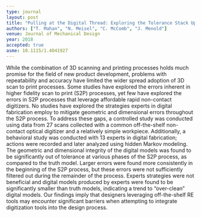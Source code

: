 ```yaml
---
type: journal
layout: post
title: "Pulling at the Digital Thread: Exploring the Tolerance Stack Up Between Automatic Procedures and Expert Strategies in Scan To Print Processes"
authors: ["T. Mahan", "N. Meisel", "C. McComb", "J. Menold"]
venue: Journal of Mechanical Design
year: 2018
accepted: true
asme: 10.1115/1.4041927
---
```

While the combination of 3D scanning and printing processes holds much promise for the field of new product development, problems with repeatability and accuracy have limited the wider spread adoption of 3D scan to print processes. Some studies have explored the errors inherent in higher fidelity scan to print (S2P) processes, yet few have explored the errors in S2P processes that leverage affordable rapid non-contact digitizers. No studies have explored the strategies experts in digital fabrication employ to mitigate geometric and dimensional errors throughout the S2P process. To address these gaps, a controlled study was conducted using data from 27 scans collected with a common off-the-shelf non-contact optical digitizer and a relatively simple workpiece. Additionally, a behavioral study was conducted with 13 experts in digital fabrication; actions were recorded and later analyzed using hidden Markov modeling. The geometric and dimensional integrity of the digital models was found to be significantly out of tolerance at various phases of the S2P process, as compared to the truth model. Larger errors were found more consistently in the beginning of the S2P process, but these errors were not sufficiently filtered out during the remainder of the process. Experts strategies were not beneficial and digital models produced by experts were found to be significantly smaller than truth models, indicating a trend to “over-clean” digital models. Our findings imply that designers leveraging off-the-shelf RE tools may encounter significant barriers when attempting to integrate digitization tools into the design process.
